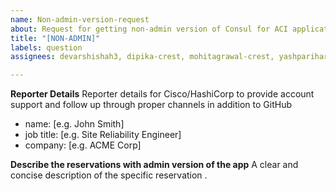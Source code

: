 ```yaml
---
name: Non-admin-version-request
about: Request for getting non-admin version of Consul for ACI application for APIC
title: "[NON-ADMIN]"
labels: question
assignees: devarshishah3, dipika-crest, mohitagrawal-crest, yashpariharcrest

---
```


**Reporter Details**
Reporter details for Cisco/HashiCorp to provide account support and follow up through proper channels in addition to GitHub
 - name: [e.g. John Smith]
 - job title: [e.g. Site Reliability Engineer]
 - company: [e.g. ACME Corp]

**Describe the reservations with admin version of the app**
A clear and concise description of the specific reservation .
